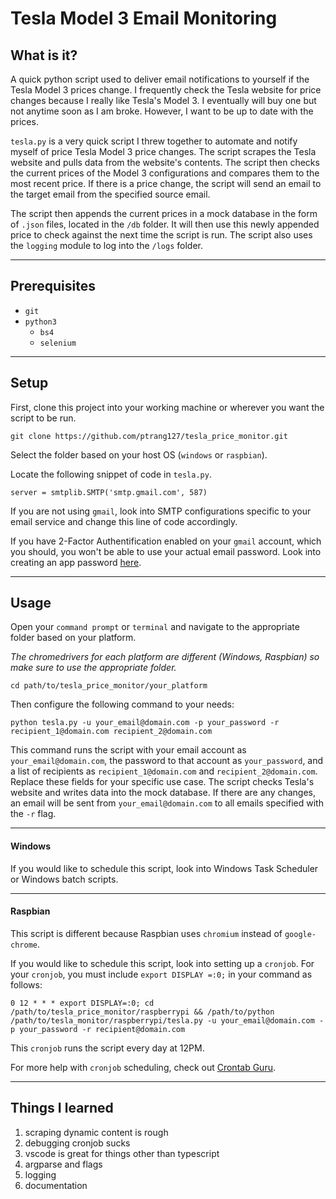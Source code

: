# Tesla Model 3 Email Monitoring

## What is it?

A quick python script used to deliver email notifications to yourself if the Tesla Model 3 prices change. I frequently check the Tesla website for price changes because I really like Tesla's Model 3. I eventually will buy one but not anytime soon as I am broke. However, I want to be up to date with the prices.

`tesla.py` is a very quick script I threw together to automate and notify myself of price Tesla Model 3 price changes. The script scrapes the Tesla website and pulls data from the website's contents. The script then checks the current prices of the Model 3 configurations and compares them to the most recent price. If there is a price change, the script will send an email to the target email from the specified source email.

The script then appends the current prices in a mock database in the form of  `.json` files, located in the `/db` folder. It will then use this newly appended price to check against the next time the script is run. The script also uses the `logging` module to log into the `/logs` folder.

***

## Prerequisites
- `git`
- `python3`
    - `bs4`
    - `selenium`

***

## Setup
First, clone this project into your working machine or wherever you want the script to be run.

`git clone https://github.com/ptrang127/tesla_price_monitor.git`

Select the folder based on your host OS (`windows` or `raspbian`).

Locate the following snippet of code in `tesla.py`.

```
server = smtplib.SMTP('smtp.gmail.com', 587)
```
If you are not using `gmail`, look into SMTP configurations specific to your email service and change this line of code accordingly.

If you have 2-Factor Authentification enabled on your `gmail` account, which you should, you won't be able to use your actual email password. Look into creating an app password [here](https://support.google.com/accounts/answer/185833?hl=en).

***

## Usage

Open your `command prompt` or `terminal` and navigate to the appropriate folder based on your platform.

*The chromedrivers for each platform are different (Windows, Raspbian) so make sure to use the appropriate folder.*

`cd path/to/tesla_price_monitor/your_platform`

Then configure the following command to your needs:

`python tesla.py -u your_email@domain.com -p your_password -r recipient_1@domain.com recipient_2@domain.com`

This command runs the script with your email account as `your_email@domain.com`, the password to that account as `your_password`, and a list of recipients as `recipient_1@domain.com` and `recipient_2@domain.com`. Replace these fields for your specific use case. The script checks Tesla's website and writes data into the mock database. If there are any changes, an email will be sent from `your_email@domain.com` to all emails specified with the `-r` flag.

***

#### Windows


If you would like to schedule this script, look into Windows Task Scheduler or Windows batch scripts.

***

#### Raspbian

This script is different because Raspbian uses `chromium` instead of `google-chrome`.

If you would like to schedule this script, look into setting up a `cronjob`. For your `cronjob`, you must include `export DISPLAY =:0;` in your command as follows:

```
0 12 * * * export DISPLAY=:0; cd /path/to/tesla_price_monitor/raspberrypi && /path/to/python /path/to/tesla_monitor/raspberrypi/tesla.py -u your_email@domain.com -p your_password -r recipient@domain.com
```

This `cronjob` runs the script every day at 12PM.

For more help with `cronjob` scheduling, check out [Crontab Guru](https://crontab.guru/).

***

## Things I learned
1. scraping dynamic content is rough
2. debugging cronjob sucks
3. vscode is great for things other than typescript
4. argparse and flags
5. logging
6. documentation